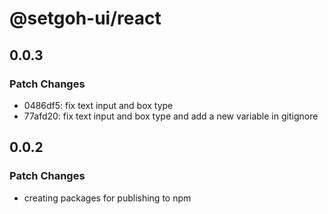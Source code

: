 # @setgoh-ui/react

## 0.0.3

### Patch Changes

- 0486df5: fix text input and box type
- 77afd20: fix text input and box type and add a new variable in gitignore

## 0.0.2

### Patch Changes

- creating packages for publishing to npm
